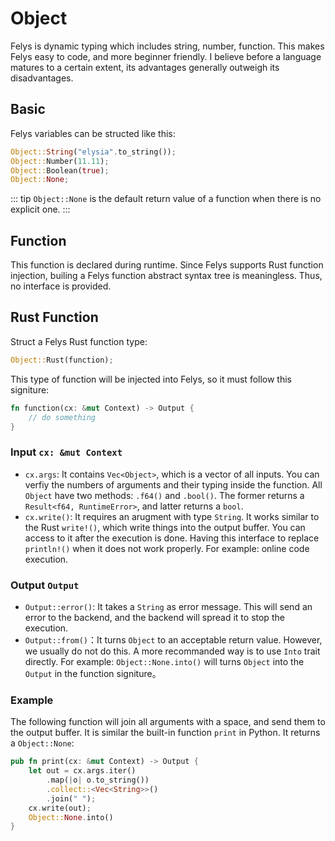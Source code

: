# Object

Felys is dynamic typing which includes string, number, function. This makes Felys easy to code, and more beginner friendly. I believe before a language matures to a certain extent, its advantages generally outweigh its disadvantages.

## Basic

Felys variables can be structed like this:

```rust
Object::String("elysia".to_string());
Object::Number(11.11);
Object::Boolean(true);
Object::None;
```

::: tip
`Object::None` is the default return value of a function when there is no explicit one.
:::

## Function

This function is declared during runtime. Since Felys supports Rust function injection, builing a Felys function abstract syntax tree is meaningless. Thus, no interface is provided.

## Rust Function

Struct a Felys Rust function type:

```rust
Object::Rust(function);
```

This type of function will be injected into Felys, so it must follow this signiture:

```rust
fn function(cx: &mut Context) -> Output {
    // do something
}
```

### Input `cx: &mut Context`

- `cx.args`: It contains `Vec<Object>`, which is a vector of all inputs. You can verfiy the numbers of arguments and their typing inside the function. All `Object` have two methods: `.f64()` and `.bool()`. The former returns a `Result<f64, RuntimeError>`, and latter returns a `bool`.
- `cx.write()`: It requires an arugment with type `String`. It works similar to the Rust `write!()`, which write things into the output buffer. You can access to it after the execution is done. Having this interface to replace `println!()` when it does not work properly. For example: online code execution.

### Output `Output`

- `Output::error()`: It takes a `String` as error message. This will send an error to the backend, and the backend will spread it to stop the execution.
- `Output::from()`：It turns `Object` to an acceptable return value. However, we usually do not do this. A more recommanded way is to use `Into` trait directly. For example: `Object::None.into()` will turns `Object` into the `Output` in the function signiture。

### Example

The following function will join all arguments with a space, and send them to the output buffer. It is similar the built-in function `print` in Python. It returns a `Object::None`:

```rust
pub fn print(cx: &mut Context) -> Output {
    let out = cx.args.iter()
        .map(|o| o.to_string())
        .collect::<Vec<String>>()
        .join(" ");
    cx.write(out);
    Object::None.into()
}
```

